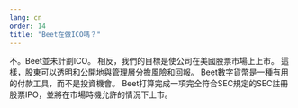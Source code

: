 ```yaml
---
lang: cn
order: 14
title: "Beet在做ICO嗎？"
---
```


不。Beet並未計劃ICO。 相反，我們的目標是使公司在美國股票市場上上市。 這樣，股東可以透明和公開地與管理層分擔風險和回報。 Beet數字貨幣是一種有用的付款工具，而不是投資機會。 Beet打算完成一項完全符合SEC規定的SEC註冊股票IPO，並將在市場時機允許的情況下上市。
